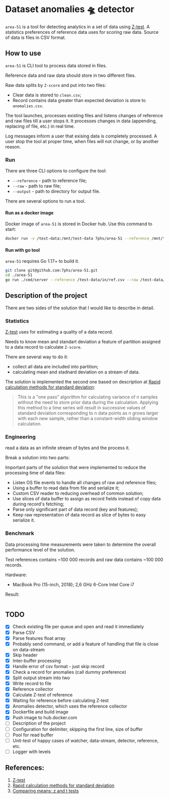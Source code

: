 # Dataset anomalies :flying_saucer: detector

`area-51` is a tool for detecting analytics in a set of data using [Z-test](https://en.wikipedia.org/wiki/Z-test).
A statistics preferences of reference data uses for scoring raw data.
Source of data is files in CSV format.

## How to use

`area-51` is CLI tool to process data stored in files.

Reference data and raw data should store in two different files.

Raw data splits by `Z-score` and put into two files:
* Clear data is stored to `clean.csv`;
* Record contains data greater than expected deviation is store to `anomalies.csv`.

The tool launches, processes existing files and listens changes of reference and raw files till a user stops it.
It processes changes in data (appending, replacing of file, etc.) in real time.

Log messages inform a user that exising data is completely processed.
A user stop the tool at proper time, when files will not change, or by another reason.

### Run

There are three CLI options to configure the tool:
* `--reference` - path to reference file;
* `--raw` - path to raw file;
* `--output` - path to directory for output file.

There are several options to run a tool.

#### Run as a docker image 

Docker image of `area-51` is stored in Docker hub. Use this command to start:

```bash
docker run -v /test-data:/mnt/test-data 7phs/area-51 --reference /mnt/test-data/in/ref.csv --raw /mnt/test-data/in/raw.csv --output /mnt/test-data/output/
```

#### Run with go tool 

`area-51` requires Go 1.17+ to build it.

```bash
git clone git@github.com:7phs/area-51.git
cd ./area-51
go run ./cmd/server --reference /test-data/in/ref.csv --raw /test-data/in/raw.csv --output /test-data/output/
```

## Description of the project

There are two sides of the solution that I would like to describe in detail.

### Statistics

[Z-test](https://en.wikipedia.org/wiki/Z-test) uses for estimating a quality of a data record.

Needs to know mean and standart deviation a feature of partition assigned to a data record to calculate `Z-score`.

There are several way to do it:

* collect all data are included into partition;
* calculating mean and stadnard deviation on a stream of data.

The solution is implemented the second one based on description at [Rapid calculation methods for standard deviation](https://en.wikipedia.org/wiki/Standard_deviation#Rapid_calculation_methods):
> This is a "one pass" algorithm for calculating variance of n samples without the need to store prior data during the calculation. Applying this method to a time series will result in successive values of standard deviation corresponding to n data points as n grows larger with each new sample, rather than a constant-width sliding window calculation. 

### Engineering



read a data as an infinite stream of bytes and the process it.

Break a solution into two parts: 


Important parts of the solution that were implemented to reduce the processing time of data files:

* Listen OS file events to handle all changes of raw and reference files;
* Using a buffer to read data from file and serialize it;
* Custom CSV reader to reducing overhead of common solution;
* Use slices of data buffer to assign as record fields instead of copy data during record's fetching;
* Parse only significant part of data record (key and features);
* Keep raw representation of data record as slice of bytes to easy serialize it.

### Benchmark

Data processing time measurements were taken to determine the overall performance level of the solution.

Test references contains ~100 000 records and raw data contains ~100 000 records.

Hardware:

* MacBook Pro (15-inch, 2018); 2,6 GHz 6-Core Intel Core i7

Result:

```

```

## TODO

* [X] Check existing file per queue and open and read it immediately
* [X] Parse CSV
* [X] Parse features float array
* [X] Probably send command, or add a feature of handling that file is close on data-stream
* [X] Skip header
* [X] Inter-buffer processing
* [X] Handle error of csv format - just skip record
* [X] Check a record for anomalies (call dummy preference)
* [X] Split output stream into two
* [X] Write record to file
* [X] Reference collector
* [X] Calculate Z-test of reference
* [X] Waiting for reference before calculating Z-test
* [X] Anomalies detector, which uses the reference collector
* [X] Dockerfile and build image
* [X] Push image to hub.docker.com
* [ ] Description of the project
* [ ] Configuration for delimiter, skipping the first line, size of buffer
* [ ] Pool for read buffer
* [ ] Unit-test of happy cases of watcher, data-stream, detector, reference, etc.
* [ ] Logger with levels

## References:

1. [Z-test](https://en.wikipedia.org/wiki/Z-test)
2. [Rapid calculation methods for standard deviation](https://en.wikipedia.org/wiki/Standard_deviation#Rapid_calculation_methods)
3. [Comparing means: z and t tests](https://mgimond.github.io/Stats-in-R/z_t_tests.html)
